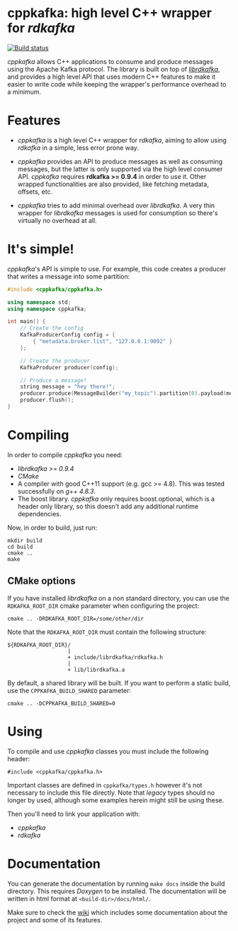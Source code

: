 # cppkafka: high level C++ wrapper for _rdkafka_

[![Build status](https://travis-ci.org/mfontanini/cppkafka.svg?branch=master)](https://travis-ci.org/mfontanini/cppkafka) 

_cppkafka_ allows C++ applications to consume and produce messages using the Apache Kafka
protocol. The library is built on top of [_librdkafka_](https://github.com/edenhill/librdkafka), 
and provides a high level API that uses modern C++ features to make it easier to write code
while keeping the wrapper's performance overhead to a minimum.

# Features

* _cppkafka_ is a high level C++ wrapper for _rdkafka_, aiming to allow using _rdkafka_ in a 
simple, less error prone way. 

* _cppkafka_ provides an API to produce messages as well as consuming messages, but the latter is 
only supported via the high level consumer API. _cppkafka_ requires **rdkafka >= 0.9.4** in 
order to use it. Other wrapped functionalities are also provided, like fetching metadata, 
offsets, etc.

* _cppkafka_ tries to add minimal overhead over _librdkafka_. A very thin wrapper for _librdkafka_
messages is used for consumption so there's virtually no overhead at all.

# It's simple!

_cppkafka_'s API is simple to use. For example, this code creates a producer that writes a message
into some partition:

```c++
#include <cppkafka/cppkafka.h>

using namespace std;
using namespace cppkafka;

int main() {
    // Create the config
    KafkaProducerConfig config = {
        { "metadata.broker.list", "127.0.0.1:9092" }
    };

    // Create the producer
    KafkaProducer producer(config);

    // Produce a message!
    string message = "hey there!";
    producer.produce(MessageBuilder("my_topic").partition(0).payload(message));
    producer.flush();
}
```

# Compiling

In order to compile _cppkafka_ you need:

* _librdkafka >= 0.9.4_
* _CMake_
* A compiler with good C++11 support (e.g. gcc >= 4.8). This was tested successfully on
_g++ 4.8.3_. 
* The boost library. _cppkafka_ only requires boost.optional, which is a header only library,
so this doesn't add any additional runtime dependencies.

Now, in order to build, just run:

```Shell
mkdir build
cd build
cmake ..
make
```

## CMake options

If you have installed _librdkafka_ on a non standard directory, you can use the
`RDKAFKA_ROOT_DIR` cmake parameter when configuring the project:

```Shell
cmake .. -DRDKAFKA_ROOT_DIR=/some/other/dir
```

Note that the `RDKAFKA_ROOT_DIR` must contain the following structure:

```Shell
${RDKAFKA_ROOT_DIR}/
                   |
                   + include/librdkafka/rdkafka.h
                   |
                   + lib/librdkafka.a
```

By default, a shared library will be built. If you want to perform a static build,
use the `CPPKAFKA_BUILD_SHARED` parameter:

```Shell
cmake .. -DCPPKAFKA_BUILD_SHARED=0
```

# Using

To compile and use _cppkafka_ classes you must include the following header:

```Shell
#include <cppkafka/cppkafka.h>
```

Important classes are defined in `cppkafka/types.h` however it's not necessary to include
this file directly. Note that _legacy_ types should no longer by used, although some examples
herein might still be using these.

Then you'll need to link your application with:

* _cppkafka_
* _rdkafka_

# Documentation

You can generate the documentation by running `make docs` inside the build directory. This requires
_Doxygen_ to be installed. The documentation will be written in html format at
`<build-dir>/docs/html/`.

Make sure to check the [wiki](https://github.com/mfontanini/cppkafka/wiki) which includes
some documentation about the project and some of its features.

